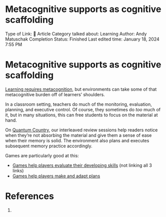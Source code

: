 # Metacognitive supports as cognitive scaffolding

Type of Link: 📝 Article
Category talked about: Learning
Author: Andy Matuschak
Completion Status: Finished
Last edited time: January 18, 2024 7:55 PM

# **Metacognitive supports as cognitive scaffolding**

[Learning requires metacognition](Learning%20requires%20metacognition.md), but environments can take some of that metacognitive burden off of learners’ shoulders.

In a classroom setting, teachers do much of the monitoring, evaluation, planning, and executive control. Of course, they sometimes do *too* much of it, but in many situations, this can free students to focus on the material at hand.

On [Quantum Country](https://quantum.country/), our interleaved review sessions help readers notice when they’re not absorbing the material and give them a sense of ease when their memory is solid. The environment also plans and executes subsequent memory practice accordingly.

Games are particularly good at this:

- [Games help players evaluate their developing skills](https://notes.andymatuschak.org/zJP88EJ3qnPdZLMFK9g4Boh) (not linking all 3 links)
- [Games help players make and adapt plans](https://notes.andymatuschak.org/z8cCUawpidfMcH7bYE67CEf)

# References

1.